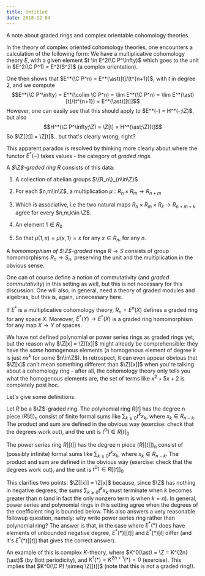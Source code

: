 ```yaml
---
title: Untitled
date: 2018-12-04
---
```

A note about graded rings and complex orientable cohomology theories.

In the theory of complex oriented cohomology theories, one encounters a
calculation of the following form: We have a multiplicative cohomology
theory $E$, with a given element $t \in E^2(\C P^\infty)$ which goes to
the unit in $E^2(\C P^1) = E^2(S^2)$ (a complex orientation).

One then shows that $E^*(\C P^n) = E^*(\ast)[t]/(t^{n+1})$, with $t$ in
degree $2$, and we compute
$$E^*(\C P^\infty) = E^*(\colim \C P^n) = \lim E^*(\C P^n) = \lim E^*(\ast)[t]/(t^{n+1}) = E^*(\ast)[[t]]$$
However, one can easily see that this should apply to
$E^*(-) = H^*(-;\Z)$, but also
$$H^*(\C P^\infty;\Z) = \Z[t] = H^*(\ast;\Z)[t]$$ So $\Z[[t]] = \Z[t]$..
but that's clearly wrong, right?

This apparent paradox is resolved by thinking more clearly about where
the functor $E^*(-)$ takes values - the category of *graded rings*.

A *$\Z$-graded ring* $R$ consists of this data:

1.  A collection of abelian groups $\{R_n\}_{n\in\Z}$

2.  For each $n,m\in\Z$, a multiplication
    $\mu: R_n \times R_m \to R_{n+m}$

3.  Which is associative, i.e the two natural maps
    $R_n \times R_m \times R_k \to R_{n+m+k}$ agree for every
    $n,m,k\in \Z$.

4.  An element $1 \in R_0$

5.  So that $\mu(1,x) = \mu(x,1) = x$ for any $x\in R_n$, for any $n$.

A *homomorphism of $\Z$-graded rings* $R \to S$ consists of group
homomorphisms $R_n \to S_n$, preserving the unit and the multiplication
in the obvious sense.

One can of course define a notion of commutativity (and *graded
commutativity*) in this setting as well, but this is not necessary for
this discussion. One will also, in general, need a theory of graded
modules and algebras, but this is, again, unnecessary here.

If $E^*$ is a multiplicative cohomology theory, $R_n = E^n(X)$ defines a
graded ring for any space $X$. Moreover, $E^*(Y) \to E^*(X)$ is a graded
ring homomorphism for any map $X \to Y$ of spaces.

We have not defined polynomial or power series rings as graded rings
yet, but the reason why $\Z[x] = \Z[[x]]$ might already be
comprehensible: they have the *same* homogenous elements (a homogenous
element of degree $k$ is just $n x^k$ for some $n\in\Z$). In retrospect,
it can even appear obvious that $\Z[x]$ can't mean something different
than $\Z[[x]]$ when you're talking about a cohomology ring - after all,
the cohomology theory only tells you what the homogenous elements are,
the set of terms like $x^2 + 5x + 2$ is completely post hoc.

Let's give some definitions:

Let $R$ be a $\Z$-graded ring. The polynomial ring $R[t]$ has the degree
n piece $(R[t])_n$ consist of finite formal sums like
$\sum_{k\geq 0} t^k x_k$, where $x_k \in R_{n-k}$. The product and sum
are defined in the obvious way (exercise: check that the degrees work
out), and the unit is $t^0 1 \in R[t]_0$

The power series ring $R[[t]]$ has the degree n piece $(R[[t]])_n$
consist of (possibly infinite) formal sums like
$\sum_{k\geq 0} t^k x_k$, where $x_k \in R_{n-k}$. The product and sum
are defined in the obvious way (exercise: check that the degrees work
out), and the unit is $t^0 1 \in R[[t]]_0$

This clarifies two points: $\Z[[x]] = \Z[x]$ because, since $\Z$ has
nothing in negative degrees, the sums $\sum_{k\geq 0} t^k x_k$ must
terminate when $k$ becomes greater than $n$ (and in fact the only
nonzero term is when $k = n$). In general, power series and polynomial
rings in this setting agree when the degrees of the coefficient ring is
bounded below. This also answers a very reasonable followup question,
namely: why write power series ring rather than polynomial ring? The
answer is that, in the case where $E^*(\ast)$ does have elements of
unbounded negative degree, $E^*(\ast)[[t]]$ and $E^*(\ast)[t]$ differ
(and it's $E^*(\ast)[[t]]$ that gives the correct answer).

An example of this is complex $K$-theory, where
$K^0(\ast) = \Z = K^{2n}(\ast)$ (by Bott periodicity), and
$K^1(\ast) = K^{2n+1}(\ast) = 0$ (exercise). This implies that
$K^0(\C P) \simeq \Z[[t]]$ (note that this is not a graded ring!).
